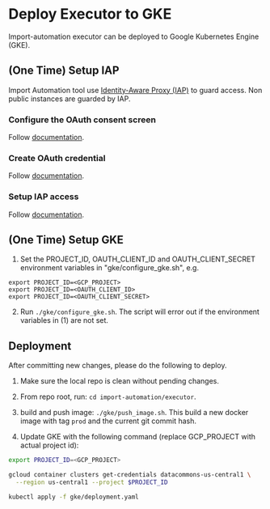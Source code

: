 # Deploy Executor to GKE

Import-automation executor can be deployed to Google Kubernetes Engine
(GKE).

## (One Time) Setup IAP

Import Automation tool use [Identity-Aware Proxy
(IAP)](https://cloud.google.com/iap) to guard access. Non public instances are
guarded by IAP.

### Configure the OAuth consent screen

Follow
[documentation](https://cloud.google.com/iap/docs/enabling-kubernetes-howto#oauth-configure).

### Create OAuth credential

Follow
[documentation](https://cloud.google.com/iap/docs/enabling-kubernetes-howto#oauth-credentials).

### Setup IAP access

Follow
[documentation](https://cloud.google.com/iap/docs/enabling-kubernetes-howto#iap-access).

## (One Time) Setup GKE

1. Set the PROJECT_ID, OAUTH_CLIENT_ID and OAUTH_CLIENT_SECRET environment variables in "gke/configure_gke.sh", e.g.
```
export PROJECT_ID=<GCP_PROJECT>
export PROJECT_ID=<OAUTH_CLIENT_ID>
export PROJECT_ID=<OAUTH_CLIENT_SECRET>
```

2. Run `./gke/configure_gke.sh`. The script will error out if the environment variables in (1) are not set.

## Deployment

After committing new changes, please do the following to deploy.

1. Make sure the local repo is clean without pending changes.

2. From repo root, run: `cd import-automation/executor`.

3. build and push image: `./gke/push_image.sh`. This build a new docker image
   with tag `prod` and the current git commit hash.

4. Update GKE with the following command (replace GCP_PROJECT with actual
   project id):

```sh
export PROJECT_ID=<GCP_PROJECT>

gcloud container clusters get-credentials datacommons-us-central1 \
  --region us-central1 --project $PROJECT_ID

kubectl apply -f gke/deployment.yaml
```
